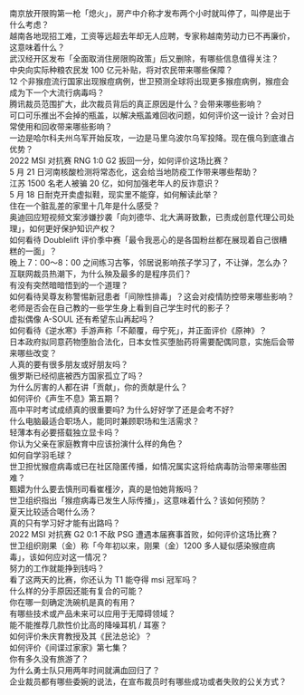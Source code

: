 南京放开限购第一枪「熄火」，房产中介称才发布两个小时就叫停了，叫停是出于什么考虑？  
越南各地现招工难，工资等远超去年却无人应聘，专家称越南劳动力已不再廉价，这意味着什么？  
武汉经开区发布「全面取消住房限购政策」后又删除，有哪些信息值得关注？  
中央向实际种粮农民发 100 亿元补贴，将对农民带来哪些保障？  
12 个非猴痘流行国家出现猴痘病例，世卫预测全球将出现更多猴痘病例，猴痘会成为下一个大流行病毒吗？  
腾讯裁员范围扩大，此次裁员背后的真正原因是什么？会带来哪些影响？  
可口可乐推出不会掉的瓶盖，以解决瓶盖难回收问题，如何评价这一设计？会对日常使用和回收带来哪些影响？  
一边是哈尔科夫州乌军开始反攻，一边是马里乌波尔乌军投降。现在俄乌到底谁占优势？  
2022 MSI 对抗赛 RNG 1:0 G2 扳回一分，如何评价这场比赛？  
5 月 21 日河南核酸检测将常态化，这会给当地防疫工作带来哪些帮助？  
江苏 1500 名老人被骗 20 亿，如何加强老年人的反诈意识？  
5 月 18 日耐克开卖虚拟鞋，现实里不能穿，如何解读此举？  
住在一个脏乱差的家里十几年是什么感受？  
奥迪回应短视频文案涉嫌抄袭「向刘德华、北大满哥致歉，已责成创意代理公司处理」，如何更好保护知识产权？  
如何看待 Doublelift 评价季中赛「最令我恶心的是各国粉丝都在展现着自己很糟糕的一面」？  
晚上 7：00～8：00 之间练习古筝，邻居说影响孩子学习了，不让弹，怎么办？  
互联网裁员热潮下，为什么殃及最多的是程序员们？  
有没有突然暗暗悟到的一个道理？  
如何看待吴尊友称警惕新冠患者「间隙性排毒」？这会对疫情防控带来哪些影响？  
老师是否会在自己教的一些学生身上看到自己学生时代的影子？  
虚拟偶像 A-SOUL 还有希望东山再起吗？  
如何看待《逆水寒》手游声称「不颠覆，毋宁死」，并正面评价《原神》？  
日本政府拟同意药物堕胎合法化，日本女性买堕胎药将需要配偶同意，实施后会带来哪些改变？  
人真的要有很多朋友或好朋友吗？  
俄罗斯已经彻底被西方国家孤立了吗？  
为什么厉害的人都在讲「贡献」，你的贡献是什么？  
如何评价《声生不息》第五期？  
高中平时考试成绩真的很重要吗? 为什么好好学了还是会考不好?  
什么电脑最适合职场人，能同时兼顾职场和生活需求？  
轻薄本有必要搭载独立显卡吗？  
你认为父亲在家庭教育中应该扮演什么样的角色？  
如何自学羽毛球？  
世卫担忧猴痘病毒或已在社区隐匿传播，如情况属实这将给病毒防治带来哪些困难？  
甄嬛为什么要去慎刑司看崔槿汐，真的是怕她背叛吗？  
世卫组织指出「猴痘病毒已发生人际传播」，这意味着什么？该如何预防？  
夏天比较适合喝什么汤？  
真的只有学习好才能有出路吗？  
2022 MSI 对抗赛 G2 0:1 不敌 PSG 遭遇本届赛事首败，如何评价这场比赛？  
世卫组织刚果（金）称「今年初以来，刚果（金）1200 多人疑似感染猴痘病毒」，该如何应对这一情况？  
努力的工作就能挣到钱吗？  
看了这两天的比赛，你还认为 T1 能夺得 msi 冠军吗？  
什么样的分手原因还能有复合的可能？  
你在哪一刻确定洗碗机是真的有用？  
有哪些技术或产品未来可以应用于无障碍领域？  
能不能推荐几款性价比高的降噪耳机 / 耳塞？  
如何评价朱庆育教授及其《民法总论》？  
如何评价《间谍过家家》第七集？  
你有多久没有旅游了？  
为什么勇士队只用两年时间就满血回归了？  
企业裁员都有哪些委婉的说法，在宣布裁员时有哪些成功或者失败的公关方式？  
